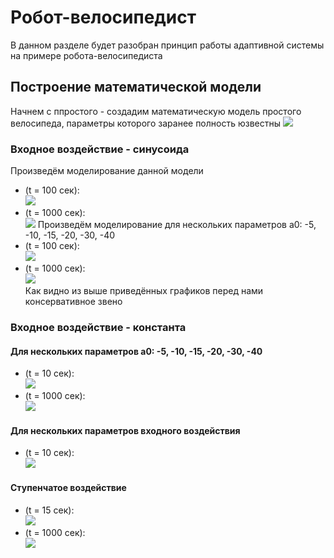 # Робот-велосипедист
В данном разделе будет разобран принцип работы адаптивной системы на примере робота-велосипедиста   
## Построение математической модели
Начнем с ппростого - создадим математическую модель простого велосипеда, параметры которого заранее полность юзвестны
![](https://github.com/Zenkin/pixhawk/blob/master/matlab/pic/math_model.jpg "")
### Входное воздействие - синусоида
Произведём моделирование данной модели   
+ (t = 100 сек):      
![](https://github.com/Zenkin/pixhawk/blob/master/matlab/pic/test_3_100.jpg "")   
+ (t = 1000 сек):   
![](https://github.com/Zenkin/pixhawk/blob/master/matlab/pic/test_4_1000.jpg "") 
Произведём моделирование для нескольких параметров a0: -5, -10, -15, -20, -30, -40   
+ (t = 100 сек):      
![](https://github.com/Zenkin/pixhawk/blob/master/matlab/pic/test_1_100.jpg "")   
+ (t = 1000 сек):   
![](https://github.com/Zenkin/pixhawk/blob/master/matlab/pic/test_2_1000.jpg "")   
Как видно из выше приведённых графиков перед нами консервативное звено   
### Входное воздействие - константа
#### Для нескольких параметров a0: -5, -10, -15, -20, -30, -40   
+ (t = 10 сек):      
![](https://github.com/Zenkin/pixhawk/blob/master/matlab/pic/const_test_10.jpg "")   
+ (t = 1000 сек):   
![](https://github.com/Zenkin/pixhawk/blob/master/matlab/pic/const_test_1000.jpg "") 
#### Для нескольких параметров входного воздействия   
+ (t = 10 сек):      
![](https://github.com/Zenkin/pixhawk/blob/master/matlab/pic/const_test_mult_10.jpg "")   
#### Ступенчатое воздействие   
+ (t = 15 сек):      
![](https://github.com/Zenkin/pixhawk/blob/master/matlab/pic/step_15.jpg "")   
+ (t = 1000 сек):   
![](https://github.com/Zenkin/pixhawk/blob/master/matlab/pic/step_1000.jpg "") 
